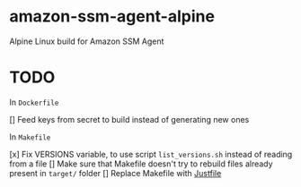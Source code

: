 # amazon-ssm-agent-alpine
Alpine Linux build for Amazon SSM Agent

# TODO

In `Dockerfile`

[] Feed keys from secret to build instead of generating new ones

In `Makefile`

[x] Fix VERSIONS variable, to use script `list_versions.sh` instead of reading from a file
[] Make sure that Makefile doesn't try to rebuild files already present in `target/` folder
[] Replace Makefile with [Justfile](https://github.com/casey/just)
